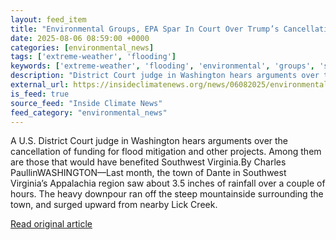 ```yaml
---
layout: feed_item
title: "Environmental Groups, EPA Spar In Court Over Trump’s Cancellation of Resiliency Funding"
date: 2025-08-06 08:59:00 +0000
categories: [environmental_news]
tags: ['extreme-weather', 'flooding']
keywords: ['extreme-weather', 'flooding', 'environmental', 'groups', 'spar']
description: "District Court judge in Washington hears arguments over the cancellation of funding for flood mitigation and other projects"
external_url: https://insideclimatenews.org/news/06082025/environmental-groups-epa-spar-in-court-over-trumps-cancellation-of-resiliency-funding/
is_feed: true
source_feed: "Inside Climate News"
feed_category: "environmental_news"
---
```


A U.S. District Court judge in Washington hears arguments over the cancellation of funding for flood mitigation and other projects. Among them are those that would have benefited Southwest Virginia.By Charles PaullinWASHINGTON—Last month, the town of Dante in Southwest Virginia’s Appalachia region saw about 3.5 inches of rainfall over a couple of hours. The heavy downpour ran off the steep mountainside surrounding the town, and surged upward from nearby Lick Creek.

[Read original article](https://insideclimatenews.org/news/06082025/environmental-groups-epa-spar-in-court-over-trumps-cancellation-of-resiliency-funding/)
